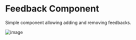 # Feedback Component
Simple component allowing adding and removing feedbacks. 

![image](https://github.com/user-attachments/assets/90b1b032-7b17-4165-ba92-216464073f85)
